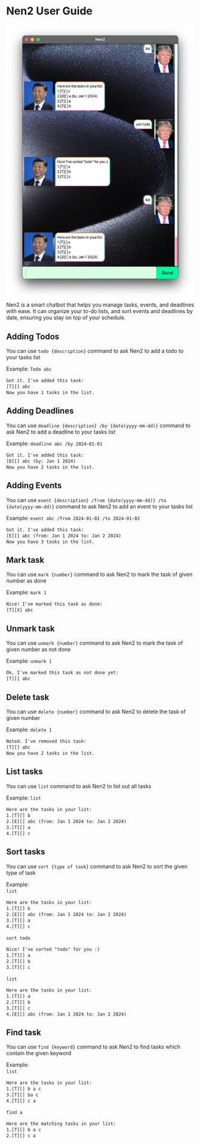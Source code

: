 # Nen2 User Guide

![Ui.png](Ui.png)
Nen2 is a smart chatbot that helps you manage tasks, events, and deadlines with ease. It can organize your to-do lists, and sort events and deadlines by date, ensuring you stay on top of your schedule.
## Adding Todos

You can use `todo {description}` command to ask Nen2 to add a todo to your tasks list

Example: `Todo abc` 
```
Got it. I've added this task:
[T][] abc
Now you have 1 tasks in the list.
```

## Adding Deadlines

You can use `deadline {description} /by {date(yyyy-mm-dd)}` command to ask Nen2 to add a deadline to your tasks list

Example: `deadline abc /by 2024-01-01` 
```
Got it. I've added this task:
[D][] abc (by: Jan 1 2024)
Now you have 2 tasks in the list.
```

## Adding Events

You can use `event {description} /from {date(yyyy-mm-dd)} /to {date(yyyy-mm-dd)}` command to ask Nen2 to add an event to your tasks list

Example: `event abc /from 2024-01-01 /to 2024-01-02` 
```
Got it. I've added this task:
[E][] abc (from: Jan 1 2024 to: Jan 2 2024)
Now you have 3 tasks in the list.
```

## Mark task

You can use `mark {number}` command to ask Nen2 to mark the task of given number as done

Example: `mark 1`
```
Nice! I've marked this task as done:
[T][X] abc
```

## Unmark task

You can use `unmark {number}` command to ask Nen2 to mark the task of given number as not done

Example: `unmark 1`
```
Ok, I've marked this task as not done yet:
[T][] abc
```

## Delete task

You can use `delete {number}` command to ask Nen2 to delete the task of given number

Example: `delete 1`
```
Noted. I've removed this task:
[T][] abc
Now you have 2 tasks in the list.
```

## List tasks

You can use `list` command to ask Nen2 to list out all tasks

Example: `list`
```
Here are the tasks in your list:
1.[T][] b
2.[E][] abc (from: Jan 1 2024 to: Jan 2 2024)
3.[T][] a
4.[T][] c
```

## Sort tasks

You can use `sort {type of task}` command to ask Nen2 to sort the given type of task

Example:\
`list`
```
Here are the tasks in your list:
1.[T][] b
2.[E][] abc (from: Jan 1 2024 to: Jan 2 2024)
3.[T][] a
4.[T][] c
```
`sort todo`
```
Nice! I've sorted "todo" for you :)
1.[T][] a
2.[T][] b
3.[T][] c
```
`list`
```
Here are the tasks in your list:
1.[T][] a
2.[T][] b
3.[T][] c
4.[E][] abc (from: Jan 1 2024 to: Jan 2 2024)
```
## Find task

You can use `find {keyword}` command to ask Nen2 to find tasks which contain the given keyword

Example:\
`list`
```
Here are the tasks in your list:
1.[T][] b a c
3.[T][] ba c
4.[T][] c a
```
`find a`
```
Here are the matching tasks in your list:
1.[T][] b a c
2.[T][] c a
